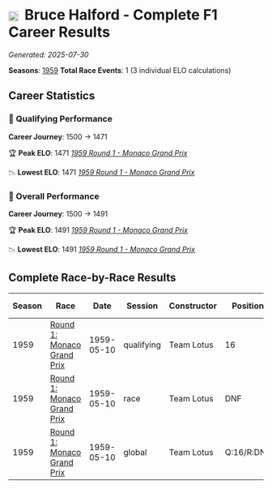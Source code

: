 # <img src="https://upload.wikimedia.org/wikipedia/commons/thumb/8/83/Flag_of_the_United_Kingdom_%283-5%29.svg/512px-Flag_of_the_United_Kingdom_%283-5%29.svg.png?20250726143817" alt="United Kingdom" width="20" height="auto" style="vertical-align: middle; margin-right: 5px;" onerror="this.outerHTML='🇬🇧'; this.style.marginRight='5px';"/> Bruce Halford - Complete F1 Career Results

*Generated: 2025-07-30*

**Seasons**: [1959](../seasons/1959-season-report.md)
**Total Race Events**: 1 (3 individual ELO calculations)

## Career Statistics

### 🏁 Qualifying Performance
**Career Journey**: 1500 → 1471

🏆 **Peak ELO**: 1471
   *[1959 Round 1 - Monaco Grand Prix](../seasons/1959-season-report.md#round-1-monaco-grand-prix)*

📉 **Lowest ELO**: 1471
   *[1959 Round 1 - Monaco Grand Prix](../seasons/1959-season-report.md#round-1-monaco-grand-prix)*

### 🌟 Overall Performance
**Career Journey**: 1500 → 1491

🏆 **Peak ELO**: 1491
   *[1959 Round 1 - Monaco Grand Prix](../seasons/1959-season-report.md#round-1-monaco-grand-prix)*

📉 **Lowest ELO**: 1491
   *[1959 Round 1 - Monaco Grand Prix](../seasons/1959-season-report.md#round-1-monaco-grand-prix)*


## Complete Race-by-Race Results

| Season | Race | Date | Session | Constructor | Position | Starting ELO | ELO Change | Final ELO | Teammate |
|--------|------|------|---------|-------------|----------|--------------|------------|-----------|----------|
| 1959 | [Round 1: Monaco Grand Prix](../seasons/1959-season-report.md#round-1-monaco-grand-prix) | 1959-05-10 | qualifying | Team Lotus | 16 | 1500 | -29 | 1471 | <img src="https://upload.wikimedia.org/wikipedia/commons/thumb/8/83/Flag_of_the_United_Kingdom_%283-5%29.svg/512px-Flag_of_the_United_Kingdom_%283-5%29.svg.png?20250726143817" alt="United Kingdom" width="20" height="auto" style="vertical-align: middle; margin-right: 5px;" onerror="this.outerHTML='🇬🇧'; this.style.marginRight='5px';"/> Graham Hill |
| 1959 | [Round 1: Monaco Grand Prix](../seasons/1959-season-report.md#round-1-monaco-grand-prix) | 1959-05-10 | race | Team Lotus | DNF | 1500 | N/A | 1500 | <img src="https://upload.wikimedia.org/wikipedia/commons/thumb/8/83/Flag_of_the_United_Kingdom_%283-5%29.svg/512px-Flag_of_the_United_Kingdom_%283-5%29.svg.png?20250726143817" alt="United Kingdom" width="20" height="auto" style="vertical-align: middle; margin-right: 5px;" onerror="this.outerHTML='🇬🇧'; this.style.marginRight='5px';"/> Graham Hill |
| 1959 | [Round 1: Monaco Grand Prix](../seasons/1959-season-report.md#round-1-monaco-grand-prix) | 1959-05-10 | global | Team Lotus | Q:16/R:DNF | 1500 | -9 | 1491 | <img src="https://upload.wikimedia.org/wikipedia/commons/thumb/8/83/Flag_of_the_United_Kingdom_%283-5%29.svg/512px-Flag_of_the_United_Kingdom_%283-5%29.svg.png?20250726143817" alt="United Kingdom" width="20" height="auto" style="vertical-align: middle; margin-right: 5px;" onerror="this.outerHTML='🇬🇧'; this.style.marginRight='5px';"/> Graham Hill |
